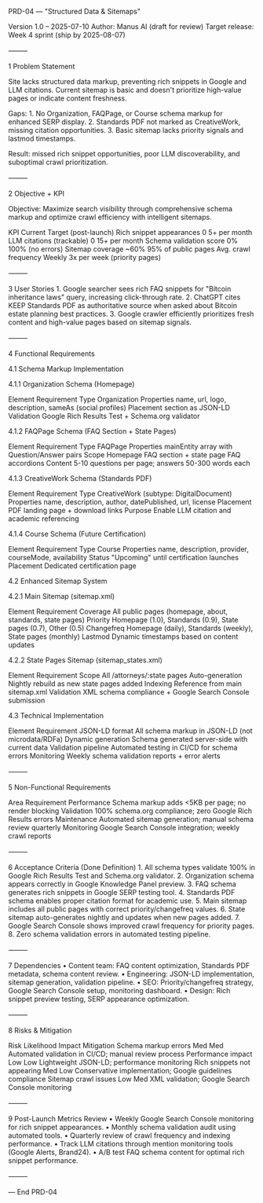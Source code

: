 PRD-04 — "Structured Data & Sitemaps"

Version 1.0 – 2025-07-10
Author: Manus AI (draft for review)
Target release: Week 4 sprint (ship by 2025-08-07)

⸻

1 Problem Statement

Site lacks structured data markup, preventing rich snippets in Google and LLM citations. Current sitemap is basic and doesn't prioritize high-value pages or indicate content freshness.

Gaps:
	1.	No Organization, FAQPage, or Course schema markup for enhanced SERP display.
	2.	Standards PDF not marked as CreativeWork, missing citation opportunities.
	3.	Basic sitemap lacks priority signals and lastmod timestamps.

Result: missed rich snippet opportunities, poor LLM discoverability, and suboptimal crawl prioritization.

⸻

2 Objective + KPI

Objective: Maximize search visibility through comprehensive schema markup and optimize crawl efficiency with intelligent sitemaps.

KPI	Current	Target (post-launch)
Rich snippet appearances	0	5+ per month
LLM citations (trackable)	0	15+ per month
Schema validation score	0%	100% (no errors)
Sitemap coverage	~60%	95% of public pages
Avg. crawl frequency	Weekly	3x per week (priority pages)

⸻

3 User Stories
	1.	Google searcher sees rich FAQ snippets for "Bitcoin inheritance laws" query, increasing click-through rate.
	2.	ChatGPT cites KEEP Standards PDF as authoritative source when asked about Bitcoin estate planning best practices.
	3.	Google crawler efficiently prioritizes fresh content and high-value pages based on sitemap signals.

⸻

4 Functional Requirements

4.1 Schema Markup Implementation

4.1.1 Organization Schema (Homepage)

Element	Requirement
Type	Organization
Properties	name, url, logo, description, sameAs (social profiles)
Placement	<head> section as JSON-LD
Validation	Google Rich Results Test + Schema.org validator

4.1.2 FAQPage Schema (FAQ Section + State Pages)

Element	Requirement
Type	FAQPage
Properties	mainEntity array with Question/Answer pairs
Scope	Homepage FAQ section + state page FAQ accordions
Content	5-10 questions per page; answers 50-300 words each

4.1.3 CreativeWork Schema (Standards PDF)

Element	Requirement
Type	CreativeWork (subtype: DigitalDocument)
Properties	name, description, author, datePublished, url, license
Placement	PDF landing page + download links
Purpose	Enable LLM citation and academic referencing

4.1.4 Course Schema (Future Certification)

Element	Requirement
Type	Course
Properties	name, description, provider, courseMode, availability
Status	"Upcoming" until certification launches
Placement	Dedicated certification page

4.2 Enhanced Sitemap System

4.2.1 Main Sitemap (sitemap.xml)

Element	Requirement
Coverage	All public pages (homepage, about, standards, state pages)
Priority	Homepage (1.0), Standards (0.9), State pages (0.7), Other (0.5)
Changefreq	Homepage (daily), Standards (weekly), State pages (monthly)
Lastmod	Dynamic timestamps based on content updates

4.2.2 State Pages Sitemap (sitemap_states.xml)

Element	Requirement
Scope	All /attorneys/:state pages
Auto-generation	Nightly rebuild as new state pages added
Indexing	Reference from main sitemap.xml
Validation	XML schema compliance + Google Search Console submission

4.3 Technical Implementation

Element	Requirement
JSON-LD format	All schema markup in JSON-LD (not microdata/RDFa)
Dynamic generation	Schema generated server-side with current data
Validation pipeline	Automated testing in CI/CD for schema errors
Monitoring	Weekly schema validation reports + error alerts

⸻

5 Non-Functional Requirements

Area	Requirement
Performance	Schema markup adds <5KB per page; no render blocking
Validation	100% schema.org compliance; zero Google Rich Results errors
Maintenance	Automated sitemap generation; manual schema review quarterly
Monitoring	Google Search Console integration; weekly crawl reports

⸻

6 Acceptance Criteria (Done Definition)
	1.	All schema types validate 100% in Google Rich Results Test and Schema.org validator.
	2.	Organization schema appears correctly in Google Knowledge Panel preview.
	3.	FAQ schema generates rich snippets in Google SERP testing tool.
	4.	Standards PDF schema enables proper citation format for academic use.
	5.	Main sitemap includes all public pages with correct priority/changefreq values.
	6.	State sitemap auto-generates nightly and updates when new pages added.
	7.	Google Search Console shows improved crawl frequency for priority pages.
	8.	Zero schema validation errors in automated testing pipeline.

⸻

7 Dependencies
	•	Content team: FAQ content optimization, Standards PDF metadata, schema content review.
	•	Engineering: JSON-LD implementation, sitemap generation, validation pipeline.
	•	SEO: Priority/changefreq strategy, Google Search Console setup, monitoring dashboard.
	•	Design: Rich snippet preview testing, SERP appearance optimization.

⸻

8 Risks & Mitigation

Risk	Likelihood	Impact	Mitigation
Schema markup errors	Med	Med	Automated validation in CI/CD; manual review process
Performance impact	Low	Low	Lightweight JSON-LD; performance monitoring
Rich snippets not appearing	Med	Low	Conservative implementation; Google guidelines compliance
Sitemap crawl issues	Low	Med	XML validation; Google Search Console monitoring

⸻

9 Post-Launch Metrics Review
	•	Weekly Google Search Console monitoring for rich snippet appearances.
	•	Monthly schema validation audit using automated tools.
	•	Quarterly review of crawl frequency and indexing performance.
	•	Track LLM citations through mention monitoring tools (Google Alerts, Brand24).
	•	A/B test FAQ schema content for optimal rich snippet performance.

⸻

— End PRD-04


